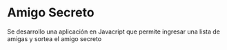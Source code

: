 <h1>Amigo Secreto</h1>

<p>
  Se desarrollo una aplicación en Javacript
que permite ingresar una lista de amigas y sortea el amigo secreto
</p>

